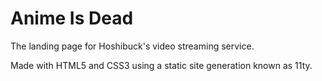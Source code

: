 # Anime Is Dead

The landing page for Hoshibuck's video streaming service.

Made with HTML5 and CSS3 using a static site generation known as 11ty.
